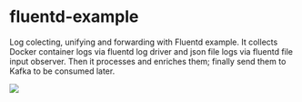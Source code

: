 # fluentd-example
Log colecting, unifying and forwarding with Fluentd example. It collects Docker container logs via fluentd log driver and json file logs via fluentd file input observer. Then it processes and enriches them; finally send them to Kafka to be consumed later.

![](usage-example.gif)
